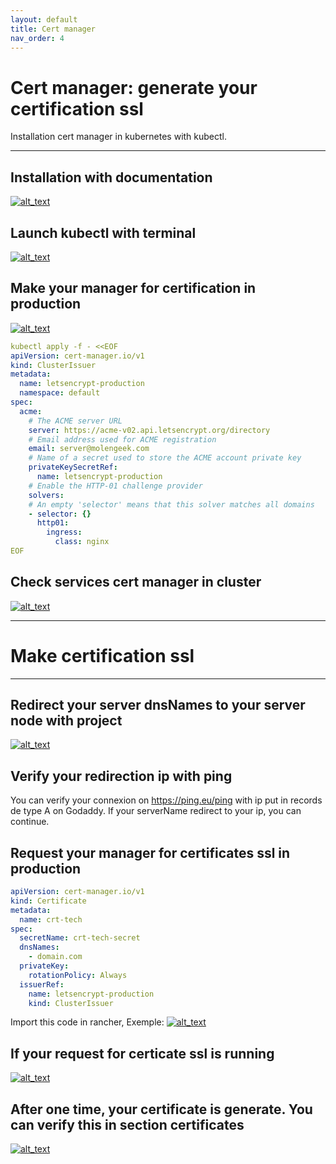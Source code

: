 ```yaml
---
layout: default
title: Cert manager
nav_order: 4
---
```


# Cert manager: generate your certification ssl
Installation cert manager in kubernetes with kubectl.

---

## Installation with documentation
[<img alt="alt_text" src="{{site.baseurl}}/assets/images/cert-manager/installation-cluster-cert-manager.png" />](/assets/images/cert-manager/installation-cluster-cert-manager.png)

## Launch kubectl with terminal
[<img alt="alt_text" src="{{site.baseurl}}/assets/images/cert-manager/kubectl-cluster-install-cert-manager.png" />](/assets/images/cert-manager/kubectl-cluster-install-cert-manager.png)

## Make your manager for certification in production
[<img alt="alt_text" src="{{site.baseurl}}/assets/images/cert-manager/build-cert-manager-production-cert-manager.png" />](/assets/images/cert-manager/build-cert-manager-production-cert-manager.png)

```yaml
kubectl apply -f - <<EOF
apiVersion: cert-manager.io/v1
kind: ClusterIssuer
metadata:
  name: letsencrypt-production
  namespace: default
spec:
  acme:
    # The ACME server URL
    server: https://acme-v02.api.letsencrypt.org/directory
    # Email address used for ACME registration
    email: server@molengeek.com
    # Name of a secret used to store the ACME account private key
    privateKeySecretRef:
      name: letsencrypt-production
    # Enable the HTTP-01 challenge provider
    solvers:
    # An empty 'selector' means that this solver matches all domains
    - selector: {}
      http01:
        ingress:
          class: nginx
EOF
```

## Check services cert manager in cluster
[<img alt="alt_text" src="{{site.baseurl}}/assets/images/cert-manager/services-rancher-system-cert-manager.png" />](/assets/images/cert-manager/services-rancher-system-cert-manager.png)

---

# Make certification ssl

---

## Redirect your server dnsNames to your server node with project
[<img alt="alt_text" src="{{site.baseurl}}/assets/images/cert-manager/dns-cert-manager.png" />](/assets/images/cert-manager/dns-cert-manager.png)

## Verify your redirection ip with ping
You can verify your connexion on https://ping.eu/ping with ip put in records de type A on Godaddy.
If your serverName redirect to your ip, you can continue.

## Request your manager for certificates ssl in production
```yaml
apiVersion: cert-manager.io/v1 
kind: Certificate
metadata:
  name: crt-tech
spec:
  secretName: crt-tech-secret
  dnsNames:
    - domain.com
  privateKey:
    rotationPolicy: Always
  issuerRef:
    name: letsencrypt-production
    kind: ClusterIssuer
```
Import this code in rancher, Exemple: 
[<img alt="alt_text" src="{{site.baseurl}}/assets/images/cert-manager/import-yaml-cert-manager.png" />](/assets/images/cert-manager/import-yaml-cert-manager.png)

## If your request for certicate ssl is running
[<img alt="alt_text" src="{{site.baseurl}}/assets/images/cert-manager/acme-cert-manager.png" />](/assets/images/cert-manager/acme-cert-manager.png)

## After one time, your certificate is generate. You can verify this in section certificates
[<img alt="alt_text" src="{{site.baseurl}}/assets/images/cert-manager/certification-cert-manager.png" />](/assets/images/cert-manager/certification-cert-manager.png)
